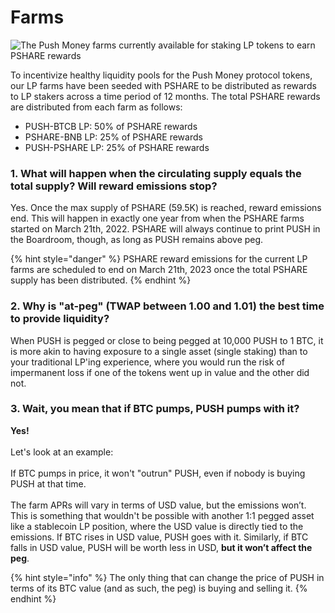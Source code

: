 # Farms

![The Push Money farms currently available for staking LP tokens to earn PSHARE rewards](../.gitbook/assets/farms.png)

To incentivize healthy liquidity pools for the Push Money protocol tokens, our LP farms have been seeded with PSHARE to be distributed as rewards to LP stakers across a time period of 12 months. The total PSHARE rewards are distributed from each farm as follows:

* PUSH-BTCB LP: 50% of PSHARE rewards
* PSHARE-BNB LP: 25% of PSHARE rewards
* PUSH-PSHARE LP: 25% of PSHARE rewards

### **1. What will happen when the circulating supply equals the total supply? Will reward emissions stop?**

Yes. Once the max supply of PSHARE (59.5K) is reached, reward emissions end. This will happen in exactly one year from when the PSHARE farms started on March 21th, 2022. PSHARE will always continue to print PUSH in the Boardroom, though, as long as PUSH remains above peg.

{% hint style="danger" %}
PSHARE reward emissions for the current LP farms are scheduled to end on March 21th, 2023 once the total PSHARE supply has been distributed.
{% endhint %}

### 2. Why is "at-peg" (TWAP between 1.00 and 1.01) the best time to provide liquidity?

When PUSH is pegged or close to being pegged at 10,000 PUSH to 1 BTC, it is more akin to having exposure to a single asset (single staking) than to your traditional LP'ing experience, where you would run the risk of impermanent loss if one of the tokens went up in value and the other did not.

### 3. Wait, you mean that if BTC pumps, PUSH pumps with it?

**Yes!**\
\
Let's look at an example:\
\
If BTC pumps in price, it won't "outrun" PUSH, even if nobody is buying PUSH at that time.\
\
The farm APRs will vary in terms of USD value, but the emissions won’t. This is something that wouldn't be possible with another 1:1 pegged asset like a stablecoin LP position, where the USD value is directly tied to the emissions. If BTC rises in USD value, PUSH goes with it. Similarly, if BTC falls in USD value, PUSH will be worth less in USD, **but it won’t affect the peg**.

{% hint style="info" %}
The only thing that can change the price of PUSH in terms of its BTC value (and as such, the peg) is buying and selling it.
{% endhint %}
